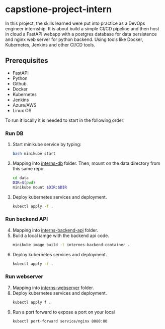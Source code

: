 # capstione-project-intern
In this project, the skills learned were put into practice as a DevOps engineer internship. It is about build a simple CI/CD pipeline and then host in cloud a FastAPI webapp with a postgres database for data persistence and nginx web server for python backend. Using tools like Docker, Kubernetes, Jenkins and other CI/CD tools.
<!-- 
  This is a project in which the skills learned at intership as a DevOps engineer are reflected. It contains a FastAPI web application, with a nginx web server for the python backend and a postgres database for data persistence.
-->
## Prerequisites
* FastAPI
* Python
* Github
* Docker
* Kubernetes
* Jenkins
* Azure/AWS
* Linux OS

To run it locally it is needed to start in the following order:

### Run DB
1. Start minikube service by typing:
    ```bash
    bash minikube start
    ```
2. Mapping into [interns-db](https://github.com/jnavarro447/capstione-project-intern/tree/main/interns-db) folder. 
   Then, mount on the data directory from this same repo. <br/>
    ```bash
    cd data
    DIR=$(pwd)
    minikube mount $DIR:$DIR
    ```
3. Deploy kubernetes services and deployment.
    ```bash
    kubectl apply -f .
    ```
    
### Run backend API
4. Mapping into [interns-backend-api](https://github.com/jnavarro447/capstione-project-intern/tree/main/interns-backend-api) folder.
5. Build a local iamge with the backend api code.
    ```bash
    minikube image build -t internes-backend-container .
    ```
6. Deploy kubernetes services and deployment.
    ```bash
    kubectl apply -f .
    ```

### Run webserver
7. Mapping into [interns-webserver](https://github.com/jnavarro447/capstione-project-intern/tree/main/interns-webserver) folder.
8. Deploy kubernetes services and deployment.
    ```bash
    kubectl apply f .
    ```
9. Run a port forward to expose a port on your local
    ```bash
    kubectl port-forward service/nginx 8080:80
    ```


